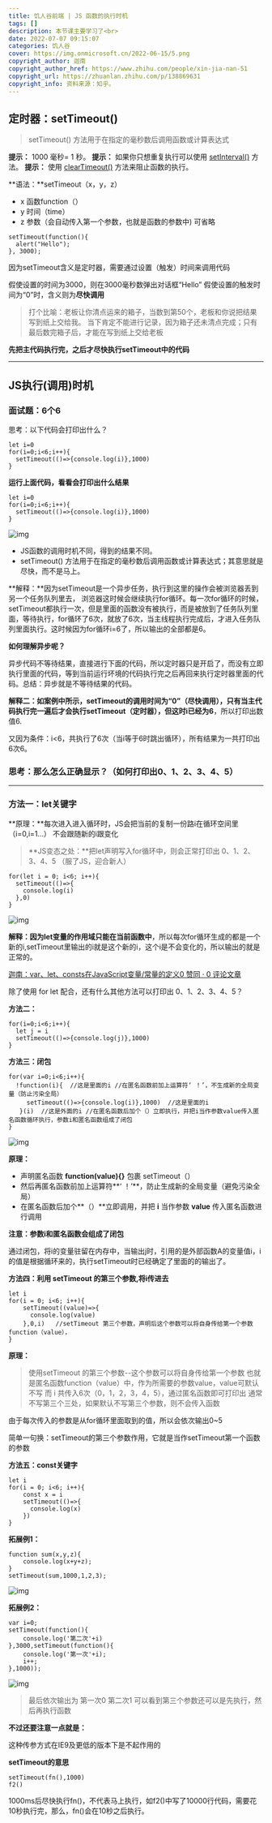 ```yaml
---
title: 饥人谷前端 | JS 函数的执行时机
tags: []
description: 本节课主要学习了<br>
date: 2022-07-07 09:15:07
categories: 饥人谷
cover: https://img.onmicrosoft.cn/2022-06-15/5.png
copyright_author: 迦南
copyright_author_href: https://www.zhihu.com/people/xin-jia-nan-51
copyright_url: https://zhuanlan.zhihu.com/p/138869631
copyright_info: 资料来源：知乎。
---
```


## **定时器：setTimeout()**

> setTimeout() 方法用于在指定的毫秒数后调用函数或计算表达式

**提示：** 1000 毫秒= 1 秒。 **提示：** 如果你只想重复执行可以使用 [setInterval()](https://link.zhihu.com/?target=https%3A//www.runoob.com/jsref/met-win-setInterval.html) 方法。 **提示：** 使用 [clearTimeout()](https://link.zhihu.com/?target=https%3A//www.runoob.com/jsref/met-win-cleartimeout.html) 方法来阻止函数的执行。

**语法：**setTimeout（x，y，z）

- x 函数function（）
- y 时间（time）
- z 参数（会自动传入第一个参数，也就是函数的参数中) 可省略

```text
setTimeout(function(){
  alert("Hello"); 
}, 3000);
```

因为setTimeout含义是定时器，需要通过设置（触发）时间来调用代码

假使设置的时间为3000，则在3000毫秒数弹出对话框“Hello” 假使设置的触发时间为“0”时，含义则为**尽快调用**

> 打个比喻：老板让你清点运来的箱子，当数到第50个，老板和你说把结果写到纸上交给我。
> 当下肯定不能进行记录，因为箱子还未清点完成；只有最后数完箱子后，才能在写到纸上交给老板

**先把主代码执行完，之后才尽快执行setTimeout中的代码**

------

## JS执行(调用)时机

### 面试题：6个6

思考：以下代码会打印出什么？

```text
let i=0
for(i=0;i<6;i++){
  setTimeout(()=>{console.log(i)},1000)
}
```

**运行上面代码，看看会打印出什么结果**

```text
let i=0
for(i=0;i<6;i++){
  setTimeout(()=>{console.log(i)},1000)
}
```

![img](https://pic4.zhimg.com/80/v2-d71d56328095000e78fa59ed1eb6b237_720w.jpg)

- JS函数的调用时机不同，得到的结果不同。
- setTimeout() 方法用于在指定的毫秒数后调用函数或计算表达式；其意思就是尽快，而不是马上。

**解释：**因为setTimeout是一个异步任务，执行到这里的操作会被浏览器丢到另一个任务队列里去， 浏览器这时候会继续执行for循环。每一次for循环的时候，setTimeout都执行一次，但是里面的函数没有被执行，而是被放到了任务队列里面，等待执行，for循环了6次，就放了6次，当主线程执行完成后，才进入任务队列里面执行。这时候因为for循环i=6了，所以输出的全部都是6。

**如何理解异步呢？**

异步代码不等待结果，直接进行下面的代码，所以定时器只是开启了，而没有立即执行里面的代码，等到当前运行坏境的代码执行完之后再回来执行定时器里面的代码。总结：异步就是不等待结果的代码。

**解释二：**如案例中所示，setTimeout的调用时间为“0”（尽快调用），只有当主代码执行完一遍后才会执行setTimeout（定时器），但这时**i已经为6**，所以打印出数值6.

又因为条件：i<6，共执行了6次（当i等于6时跳出循环），所有结果为一共打印出6次6。

### 思考：那么怎么正确显示？（如何打印出0、1、2、3、4、5）

------

### 方法一：let关键字

**原理：**每次进入进入循环时，JS会把当前的复制一份路i在循环空间里（i=0,i=1...） 不会跟随新的i跟变化

> **JS变态之处：**把let声明写入for循环中，则会正常打印出 0、1、2、3、4、5 （服了JS，迎合新人）

```text
for(let i = 0; i<6; i++){
  setTimeout(()=>{
    console.log(i)
  },0)
}
```

![img](https://pic2.zhimg.com/80/v2-4f38eb4910ad404a5442e68c47b2b9a5_720w.jpg)

**解释：因为let变量的作用域只能在当前函数中**，所以每次for循环生成的都是一个新的i,setTimeout里输出的i就是这个新的i，这个i是不会变化的，所以输出的就是正常的。

[迦南：var、let、consts在JavaScript变量/常量的定义0 赞同 · 0 评论文章](https://zhuanlan.zhihu.com/p/151859681)

除了使用 for let 配合，还有什么其他方法可以打印出 0、1、2、3、4、5？

**方法二：**

```text
for(i=0;i<6;i++){
  let j = i
  setTimeout(()=>{console.log(j)},1000)
}
```

**方法三：闭包**

```text
for(var i=0;i<6;i++){
  !function(i){  //这是里面的i //在匿名函数前加上运算符‘ ！’，不生成新的全局变量（防止污染全局）
     setTimeout(()=>{console.log(i)},1000)  //这是里面的i
   }(i)  //这是外面的i //在匿名函数后加个（）立即执行，并把i当作参数value传入匿名函数循环执行，参数i和匿名函数组成了闭包
}
```

![img](https://pic4.zhimg.com/80/v2-e264b10246e1a867123515f6d460e767_720w.jpg)

**原理：**

- 声明匿名函数 **function(value){}** 包裹 setTimeout（）
- 然后再匿名函数前加上运算符**‘ ！’**，防止生成新的全局变量（避免污染全局）
- 在匿名函数后加个**（）**立即调用，并把 **i** 当作参数 **value** 传入匿名函数进行调用

**注意：参数i和匿名函数会组成了闭包**

通过闭包，将i的变量驻留在内存中，当输出j时，引用的是外部函数A的变量值i，i的值是根据循环来的，执行setTimeout时已经确定了里面的的输出了。

**方法四：利用 setTimeout 的第三个参数,将i传进去**

```text
let i
for(i = 0; i<6; i++){
    setTimeout((value)=>{
      console.log(value)
    },0,i)   //setTimeout 第三个参数，声明后这个参数可以将自身传给第一个参数 function（value），
}
```

**原理：**

> 使用setTimeout 的第三个参数--这个参数可以将自身传给第一个参数
> 也就是匿名函数function（value）中，作为所需要的参数value，value可默认不写
> 而 i 共传入6次（0，1，2，3，4，5），通过匿名函数即可打印出
> 通常不写第三个三处，如果默认不写第三个参数，则不会传入函数

由于每次传入的参数是从for循环里面取到的值，所以会依次输出0~5

简单一句换：setTimeout的第三个参数作用，它就是当作setTimeout第一个函数的参数

**方法五：const关键字**

```text
let i
for(i = 0; i<6; i++){
    const x = i
    setTimeout(()=>{
      console.log(x)
    })
}
```

**拓展例1：**

```text
function sum(x,y,z){
    console.log(x+y+z);
}
setTimeout(sum,1000,1,2,3);
```

![img](https://pic2.zhimg.com/80/v2-7bbfd6170f491e560d7ab8d9a883151d_720w.jpg)

**拓展例2：**

```text
var i=0;
setTimeout(function(){
    console.log('第二次'+i)
},3000,setTimeout(function(){
    console.log('第一次'+i);
    i++;
},1000));
```

![img](https://pic4.zhimg.com/80/v2-dab99b07c931f1c686d63a06ed21b8f7_720w.jpg)

> 最后依次输出为 第一次0 第二次1
> 可以看到第三个参数还可以是先执行，然后再执行函数

**不过还要注意一点就是：**

这种传参方式在IE9及更低的版本下是不起作用的

**setTimeout的意思**

```text
setTimeout(fn(),1000)
f2()
```

1000ms后尽快执行fn()，不代表马上执行，如f2()中写了10000行代码，需要花10秒执行完，那么，fn()会在10秒之后执行。
